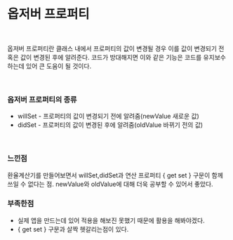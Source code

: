 <br>

# 옵저버 프로퍼티

<br>

옵저버 프로퍼티란 클래스 내에서 프로퍼티의 값이 변경될 경우 이를 값이 변경되기 전 혹은 값이 변경된 후에 알려준다. 코드가 방대해지면 이와 같은 기능은 코드를 유지보수하는데 있어 큰 도움이 될 것이다.

<br>

### 옵저버 프로퍼티의 종류

- willSet - 프로퍼티의 값이 변경되기 전에 알려줌(newValue 새로운 값)
- didSet - 프로퍼티의 값이 변경된 후에 알려줌(oldValue 바뀌기 전의 값)

<br>



### 느낀점

환율계산기를 만들어보면서 willSet,didSet과 연산 프로퍼티 { get set } 구문이 함께 쓰일 수 없다는 점. newValue와 oldValue에 대해 더욱 공부할 수 있어서 좋았다.



### 부족한점

- 실제 앱을 만드는데 있어 적용을 해보진 못했기 때문에 활용을 해봐야겠다.
- { get set } 구문과 살짝 헷갈리는점이 있다.

<br>

